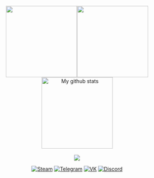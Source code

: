 <p align="center">
    <img height=195 align="center" src="https://github-readme-stats.vercel.app/api?username=Quake1011&show_icons=true&theme=synthwave&hide_border=true" /><img height=195 align="center" src="https://github-readme-stats.vercel.app/api/top-langs/?username=Quake1011&layout=compact&theme=synthwave&hide_border=true" />
    <img height=195 align="center" src="https://github-readme-streak-stats.herokuapp.com?user=Quake1011&theme=synthwave&hide_border=true&date_format=M%20j%5B%2C%20Y%5D" alt="My github stats" /><br><br>
    <img src="https://visitor-badge.laobi.icu/badge?page_id=Quake1011"/><br>
</p>

<p align="center">
    <a href="https://steamcommunity.com/id/comecamecame/" target="_blank"><img src="https://img.shields.io/badge/Steam-%230077B5.svg?&style=flat-square&logo=Steam&logoColor=white" alt="Steam"></a>
    <a href="https://t.me/ArrayListX" target="_blank"><img src="https://img.shields.io/badge/Telegram-%232ca5e0.svg?&style=flat-square&logo=Telegram&logoColor=white" alt="Telegram"></a>
    <a href="https://vk.com/bgtroll" target="_blank"><img src="https://img.shields.io/badge/VK-%231877F2.svg?&style=flat-square&logo=VK&logoColor=white" alt="VK"></a>
    <a href="https://discordapp.com/users/858709381088935976/" target="_blank"><img src="https://img.shields.io/badge/Discord-%235865F2.svg?&style=flat-square&logo=Discord&logoColor=white" alt="Discord"></a>
</p>

